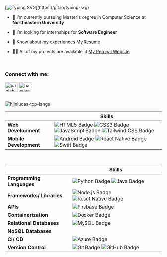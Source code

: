 [![Typing SVG](https://readme-typing-svg.herokuapp.com?color=%2336BCF7&center=true&vCenter=true&width=600&lines=Hi+there+👋,+I+am+Hao+Jin;+Welcome+to+My+Profile!)](https://git.io/typing-svg)
  
- 🐾 I’m currently pursuing Master's degree in Computer Science at **Northeastern University**

- 👯 I’m looking for internships for **Software Engineer**

- 📄 Know about my experiences [My Resume](https://drive.google.com/file/d/1BUDi9z6wXmd0NxkE1NJPxQDANIpKGtew/view?usp=sharing)

- 👨‍💻 All of my projects are available at [My Peronal Website](https://lucasjin.netlify.app)

<br>
<h3 align="left">Connect with me:</h3>
<p align="left">
<a href="https://twitter.com/panicblues" target="blank"><img align="center" src="https://raw.githubusercontent.com/rahuldkjain/github-profile-readme-generator/master/src/images/icons/Social/twitter.svg" alt="panicblues" height="30" width="40" /></a>
<a href="https://www.linkedin.com/in/lucas-jinhao/" target="blank"><img align="center" src="https://raw.githubusercontent.com/rahuldkjain/github-profile-readme-generator/master/src/images/icons/Social/linked-in-alt.svg" alt="hao(lucas) jin" height="30" width="40" /></a>
</p>
<p align="left">
  
  <br>
<img align="center" src="https://github-readme-stats.vercel.app/api/top-langs?username=hjinlucas&count_private=true&layout=compact" alt="hjinlucas-top-langs" />


<br>

|                         |Skills|
|------------------------ | --------------------------------------------------------------------------------------------------- |
|**Web Development**      | ![HTML5 Badge](https://img.shields.io/badge/-HTML5-E34F26?style=flat&logo=HTML5&logoColor=white) ![CSS3 Badge](https://img.shields.io/badge/-CSS3-1572B6?style=flat&logo=CSS3&logoColor=white) ![JavaScript Badge](https://img.shields.io/badge/-JavaScript-F7DF1E?style=flat&logo=JavaScript&logoColor=black) ![Tailwind CSS Badge](https://img.shields.io/badge/-Tailwind%20CSS-38B2AC?style=flat&logo=Tailwind-CSS&logoColor=white) |
|**Mobile Development**   | ![Android Badge](https://img.shields.io/badge/-Android-3DDC84?style=flat&logo=Android&logoColor=white) ![React Native Badge](https://img.shields.io/badge/-React%20Native-61DAFB?style=flat&logo=React&logoColor=white) ![Swift Badge](https://img.shields.io/badge/-Swift-FA7343?style=flat&logo=Swift&logoColor=white) |

<br>

|                         |Skills                                                                                             |
|------------------------ | ------------------------------------------------------------------------------------------------- |
|**Programming Languages**| ![Python Badge](https://img.shields.io/badge/-Python-3776AB?style=flat&logo=Python&logoColor=white) ![Java Badge](https://img.shields.io/badge/-Java-007396?style=flat&logo=Java&logoColor=white) |
|**Frameworks/ Libraries**| ![Node.js Badge](https://img.shields.io/badge/-Node.js-339933?style=flat&logo=Node.js&logoColor=white) ![React Native Badge](https://img.shields.io/badge/-React%20Native-61DAFB?style=flat&logo=React&logoColor=white) |
|**APIs**                 | ![Firebase Badge](https://img.shields.io/badge/-Firebase-FFCA28?style=flat&logo=Firebase&logoColor=white) |
|**Containerization**     | ![Docker Badge](https://img.shields.io/badge/-Docker-2496ED?style=flat&logo=Docker&logoColor=white) |
|**Relational Databases** | ![MySQL Badge](https://img.shields.io/badge/-MySQL-4479A1?style=flat&logo=MySQL&logoColor=white) |
|**NoSQL Databases**      |                                                                                                  |
|**CI/ CD**               | ![Azure Badge](https://img.shields.io/badge/-Azure-0089D6?style=flat&logo=Microsoft-Azure&logoColor=white) |
|**Version Control**     | ![Git Badge](https://img.shields.io/badge/-Git-F05032?style=flat&logo=Git&logoColor=white) ![GitHub Badge](https://img.shields.io/badge/-GitHub-181717?style=flat&logo=GitHub&logoColor=white) |

<br>
